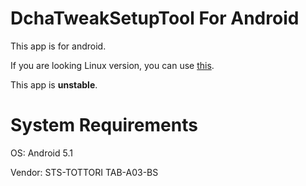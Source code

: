 # DchaTweakSetupTool For Android
This app is for android.

If you are looking Linux version, you can use [this](https://github.com/ctab2labo/dchatweakappinstaller).

This app is **unstable**.

# System Requirements
OS: Android 5.1

Vendor: STS-TOTTORI TAB-A03-BS
